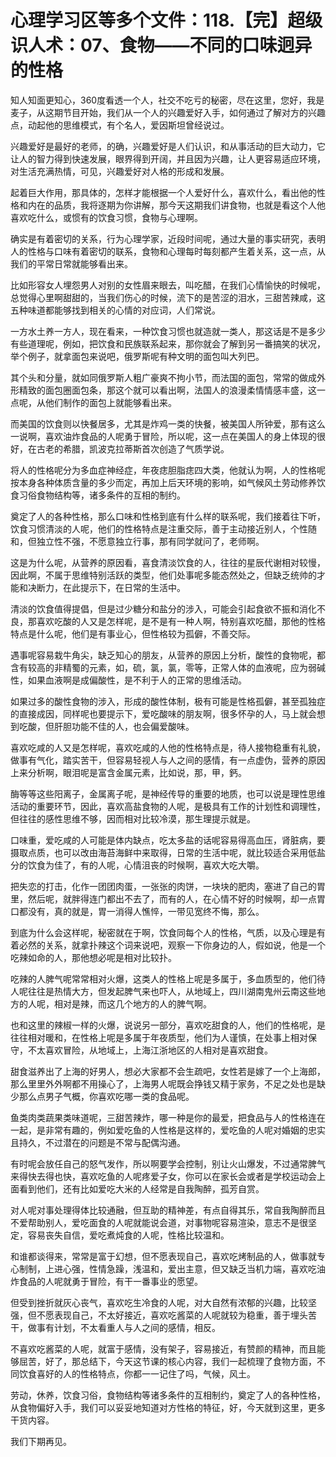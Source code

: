 # 心理学习区等多个文件：118.【完】超级识人术：07、食物——不同的口味迥异的性格

知人知面更知心，360度看透一个人，社交不吃亏的秘密，尽在这里，您好，我是麦子，从这期节目开始，我们从一个人的兴趣爱好入手，如何通过了解对方的兴趣点，动起他的思维模式，有个名人，爱因斯坦曾经说过。

兴趣爱好是最好的老师，的确，兴趣爱好是人们认识，和从事活动的巨大动力，它让人的智力得到快速发展，眼界得到开阔，并且因为兴趣，让人更容易适应环境，对生活充满热情，可见，兴趣爱好对人格的形成和发展。

起着巨大作用，那具体的，怎样才能根据一个人爱好什么，喜欢什么，看出他的性格和内在的品质，我将逐期为你讲解，那今天这期我们讲食物，也就是看这个人他喜欢吃什么，或惯有的饮食习惯，食物与心理啊。

确实是有着密切的关系，行为心理学家，近段时间呢，通过大量的事实研究，表明人的性格与口味有着密切的联系，食物和心理每时每刻都产生着关系，这一点，从我们的平常日常就能够看出来。

比如形容女人埋怨男人对别的女性眉来眼去，叫吃醋，在我们心情愉快的时候呢，总觉得心里啊甜甜的，当我们伤心的时候，流下的是苦涩的泪水，三甜苦辣咸，这五种味道都能够找到相关的心情的对应词，人们常说。

一方水土养一方人，现在看来，一种饮食习惯也就造就一类人，那这话是不是多少有些道理呢，例如，把饮食和民族联系起来，那你就会了解到另一番搞笑的状况，举个例子，就拿面包来说吧，俄罗斯呢有种文明的面包叫大列巴。

其个头和分量，就如同俄罗斯人粗广豪爽不拘小节，而法国的面包，常常的做成外形精致的面包圈面包条，那这个就可以看出啊，法国人的浪漫柔情情感丰盛，这一点呢，从他们制作的面包上就能够看出来。

而美国的饮食则以快餐居多，尤其是炸鸡一类的快餐，被美国人所钟爱，那有这么一说啊，喜欢油炸食品的人呢勇于冒险，所以呢，这一点在美国人的身上体现的很好，在古老的希腊，凯波克拉蒂斯首次创造了气质学说。

将人的性格呢分为多血症神经症，年夜痣胆脂痣四大类，他就认为啊，人的性格呢按本身各种体质含量的多少而定，再加上后天环境的影响，如气候风土劳动修养饮食习俗食物结构等，诸多条件的互相的制约。

奠定了人的各种性格，那么口味和性格到底有什么样的联系呢，我们接着往下听，饮食习惯清淡的人呢，他们的性格特点是注重交际，善于主动接近别人，个性随和，但独立性不强，不愿意独立行事，那有同学就问了，老师啊。

这是为什么呢，从营养的原因看，喜食清淡饮食的人，往往的星辰代谢相对较慢，因此啊，不属于思维特别活跃的类型，他们处事呢多能态然处之，但缺乏统帅的才能和决断力，在此提示下，在日常的生活中。

清淡的饮食值得提倡，但是过少糖分和盐分的涉入，可能会引起食欲不振和消化不良，那喜欢吃酸的人又是怎样呢，是不是有一种人啊，特别喜欢吃醋，那他的性格特点是什么呢，他们是有事业心，但性格较为孤僻，不善交际。

遇事呢容易栽牛角尖，缺乏知心的朋友，从营养的原因上分析，酸性的食物呢，都含有较高的非精蜀的元素，如，硫，氯，氯，零等，正常人体的血液呢，应为弱碱性，如果血液啊是成偏酸性，是不利于人的正常的思维活动。

如果过多的酸性食物的涉入，形成的酸性体制，极有可能是性格孤僻，甚至孤独症的直接成因，同样呢也要提示下，爱吃酸味的朋友啊，很多怀孕的人，马上就会想到吃酸，但肝胆功能不佳的人，也会偏爱酸味。

喜欢吃咸的人又是怎样呢，喜欢吃咸的人他的性格特点是，待人接物稳重有礼貌，做事有气化，踏实苦干，但容易轻视人与人之间的感情，有一点虚伪，营养的原因上来分析啊，眼泪呢是富含金属元素，比如说，那，甲，鈣。

酶等等这些阳离子，金属离子呢，是神经传导的重要的地质，也可以说是理性思维活动的重要环节，因此，喜欢高盐食物的人呢，是极具有工作的计划性和调理性，但往往的感性思维不够，因而相对比较冷漠，那生理提示就是。

口味重，爱吃咸的人可能是体内缺点，吃太多盐的话呢容易得高血压，肾脏病，要摄取点质，也可以改由海苔海鲜中来取得，日常的生活中呢，就比较适合采用低盐分的饮食为佳了，有的人呢，心情沮丧的时候啊，喜欢大吃大嚼。

把失恋的打击，化作一团团肉蛋，一张张的肉饼，一块块的肥肉，塞进了自己的胃里，然后呢，就胖得连门都出不去了，而有的人，在心情不好的时候啊，却一点胃口都没有，真的就是，胃一消得人憔悴，一带见宽终不悔，那么。

到底为什么会这样呢，秘密就在于啊，饮食同每个人的性格，气质，以及心理是有着必然的关系，就拿扑辣这个词来说吧，观察一下你身边的人，假如说，他是一个吃辣如命的人，那他想必呢是相对比较扑。

吃辣的人脾气呢常常相对火爆，这类人的性格上呢是多属于，多血质型的，他们待人呢往往是热情大方，但发起脾气来也吓人，从地域上，四川湖南鬼州云南这些地方的人呢，相对是辣，而这几个地方的人的脾气啊。

也和这里的辣椒一样的火爆，说说另一部分，喜欢吃甜食的人，他们的性格呢，是往往相对暖和，在性格上呢是多属于年夜质型，他们为人谨慎，在处事上相对保守，不太喜欢冒险，从地域上，上海江浙地区的人相对是喜欢甜食。

甜食滋养出了上海的好男人，想必大家都不会生疏吧，女性若是嫁了一个上海郎，那么里里外外啊都不用操心了，上海男人呢既会挣钱又精于家务，不足之处也是缺少那么点男子气概，你喜欢吃哪一类的食品呢。

鱼类肉类蔬果类味道呢，三甜苦辣炸，哪一种是你的最爱，把食品与人的性格连在一起，是非常有趣的，例如爱吃鱼的人性格是这样的，爱吃鱼的人呢对婚姻的忠实且持久，不过潜在的问题是不常与配偶沟通。

有时呢会放任自己的怒气发作，所以啊要学会控制，别让火山爆发，不过通常脾气来得快去得也快，喜欢吃鱼的人呢疼爱子女，你可以在家长会或者是学校运动会上面看到他们，还有比如爱吃大米的人经常是自我陶醉，孤芳自赏。

对人呢对事处理得体比较通融，但互助的精神差，有点自得其乐，常自我陶醉而且不爱帮助别人，爱吃面食的人呢就能说会道，对事物呢容易渲染，意志不是很坚定，容易丧失自信，爱吃煮炖食的人呢，性格比较温和。

和谁都谈得来，常常是富于幻想，但不愿表现自己，喜欢吃烤制品的人，做事就专心制制，上进心强，性情急躁，浅温和，爱出主意，但又缺乏当机力端，喜欢吃油炸食品的人呢就勇于冒险，有干一番事业的愿望。

但受到挫折就灰心丧气，喜欢吃生冷食的人呢，对大自然有浓郁的兴趣，比较坚强，但不愿表现自己，不太好接近，喜欢吃酱菜的人呢就较为稳重，善于埋头苦干，做事有计划，不太看重人与人之间的感情，相反。

不喜欢吃酱菜的人呢，就富于感情，没有架子，容易接近，有赞颜的精神，而且能够屈苦，好了，那总结下，今天这节课的核心内容，我们一起梳理了食物方面，不同饮食喜好的人的性格特点，你都一一记住了吗，气候，风土。

劳动，休养，饮食习俗，食物结构等诸多条件的互相制约，奠定了人的各种性格，从食物偏好入手，我们可以妥妥地知道对方性格的特征，好，今天就到这里，更多干货内容。

我们下期再见。